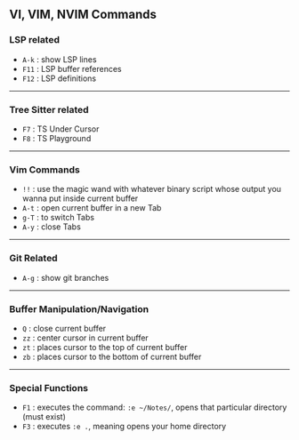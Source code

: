## VI, VIM, NVIM Commands
### LSP related
- `A-k` : show LSP lines 
- `F11` : LSP buffer references
- `F12` : LSP definitions
---
### Tree Sitter related
- `F7` : TS Under Cursor
- `F8` : TS Playground
---
### Vim Commands
- `!!` : use the magic wand with whatever binary script whose output you wanna put inside current buffer
- `A-t` : open current buffer in a new Tab
- `g-T` : to switch Tabs
- `A-y` : close Tabs
---
### Git Related
- `A-g` : show git branches
---
### Buffer Manipulation/Navigation
- `Q` : close current buffer
- `zz` : center cursor in current buffer
- `zt` : places cursor to the top of current buffer
- `zb` : places cursor to the bottom of current buffer
---
### Special Functions
- `F1` : executes the command: `:e ~/Notes/`, opens that particular directory (must exist)
- `F3` : executes `:e .`, meaning opens your home directory
